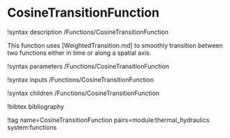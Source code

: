 # CosineTransitionFunction

!syntax description /Functions/CosineTransitionFunction

This function uses [WeightedTransition.md] to smoothly transition
between two functions either in time or along a spatial axis.

!syntax parameters /Functions/CosineTransitionFunction

!syntax inputs /Functions/CosineTransitionFunction

!syntax children /Functions/CosineTransitionFunction

!bibtex bibliography

!tag name=CosineTransitionFunction pairs=module:thermal_hydraulics system:functions
